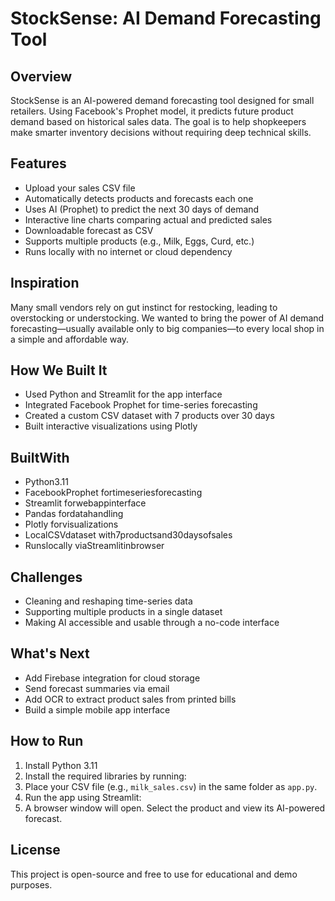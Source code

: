 # StockSense: AI Demand Forecasting Tool

## Overview
StockSense is an AI-powered demand forecasting tool designed for small retailers. Using Facebook's Prophet model, it predicts future product demand based on historical sales data. The goal is to help shopkeepers make smarter inventory decisions without requiring deep technical skills.

## Features
- Upload your sales CSV file  
- Automatically detects products and forecasts each one  
- Uses AI (Prophet) to predict the next 30 days of demand  
- Interactive line charts comparing actual and predicted sales  
- Downloadable forecast as CSV  
- Supports multiple products (e.g., Milk, Eggs, Curd, etc.)  
- Runs locally with no internet or cloud dependency  

## Inspiration
Many small vendors rely on gut instinct for restocking, leading to overstocking or understocking. We wanted to bring the power of AI demand forecasting—usually available only to big companies—to every local shop in a simple and affordable way.

## How We Built It
- Used Python and Streamlit for the app interface  
- Integrated Facebook Prophet for time-series forecasting  
- Created a custom CSV dataset with 7 products over 30 days  
- Built interactive visualizations using Plotly  

## BuiltWith
- Python3.11  
- FacebookProphet fortimeseriesforecasting  
- Streamlit forwebappinterface  
- Pandas fordatahandling  
- Plotly forvisualizations  
- LocalCSVdataset with7productsand30daysofsales  
- Runslocally viaStreamlitinbrowser  

## Challenges
- Cleaning and reshaping time-series data  
- Supporting multiple products in a single dataset  
- Making AI accessible and usable through a no-code interface  

## What's Next
- Add Firebase integration for cloud storage  
- Send forecast summaries via email  
- Add OCR to extract product sales from printed bills  
- Build a simple mobile app interface  

## How to Run
1. Install Python 3.11  
2. Install the required libraries by running:
3. Place your CSV file (e.g., `milk_sales.csv`) in the same folder as `app.py`.  
4. Run the app using Streamlit:
5. A browser window will open. Select the product and view its AI-powered forecast.

## License
This project is open-source and free to use for educational and demo purposes.


  
